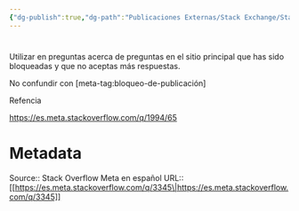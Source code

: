 ```yaml
---
{"dg-publish":true,"dg-path":"Publicaciones Externas/Stack Exchange/Stack Overflow en español/Stack Overflow en español Meta/es.meta.stackoverflow.com-3345.md","permalink":"/publicaciones-externas/stack-exchange/stack-overflow-en-espanol/stack-overflow-en-espanol-meta/es-meta-stackoverflow-com-3345/","hide":true,"noteIcon":"default","created":"2024-04-03T12:49:10.374-06:00","updated":"2024-04-05T16:44:02.754-06:00"}
---
```


# 

Utilizar en preguntas acerca de preguntas en el sitio principal que has sido bloqueadas y que no aceptas más respuestas.

No confundir con [meta-tag:bloqueo-de-publicación]

Refencia

https://es.meta.stackoverflow.com/q/1994/65

# Metadata
Source:: Stack Overflow Meta en español
URL:: [[https://es.meta.stackoverflow.com/q/3345\|https://es.meta.stackoverflow.com/q/3345]]

